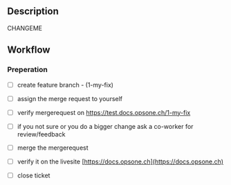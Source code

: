 ## Description
CHANGEME

## Workflow
### Preperation
* [ ] create feature branch <ticket-id>-<titel> (1-my-fix)
* [ ] assign the merge request to yourself
* [ ] verify mergerequest on https://test.docs.opsone.ch/1-my-fix
* [ ] if you not sure or you do a bigger change ask a co-worker for review/feedback
* [ ] merge the mergerequest
* [ ] verify it on the livesite [https://docs.opsone.ch](https://docs.opsone.ch)
* [ ] close ticket

